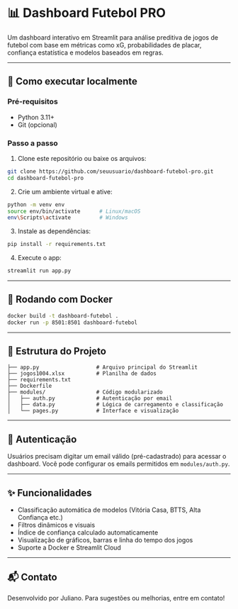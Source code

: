 # 📊 Dashboard Futebol PRO

Um dashboard interativo em Streamlit para análise preditiva de jogos de futebol com base em métricas como xG, probabilidades de placar, confiança estatística e modelos baseados em regras.

---

## 🚀 Como executar localmente

### Pré-requisitos
- Python 3.11+
- Git (opcional)

### Passo a passo

1. Clone este repositório ou baixe os arquivos:
```bash
git clone https://github.com/seuusuario/dashboard-futebol-pro.git
cd dashboard-futebol-pro
```

2. Crie um ambiente virtual e ative:
```bash
python -m venv env
source env/bin/activate      # Linux/macOS
env\Scripts\activate         # Windows
```

3. Instale as dependências:
```bash
pip install -r requirements.txt
```

4. Execute o app:
```bash
streamlit run app.py
```

---

## 🐳 Rodando com Docker

```bash
docker build -t dashboard-futebol .
docker run -p 8501:8501 dashboard-futebol
```

---

## 📁 Estrutura do Projeto
```
├── app.py                  # Arquivo principal do Streamlit
├── jogos1004.xlsx          # Planilha de dados
├── requirements.txt
├── Dockerfile
├── modules/                # Código modularizado
│   ├── auth.py             # Autenticação por email
│   ├── data.py             # Lógica de carregamento e classificação
│   └── pages.py            # Interface e visualização
```

---

## 🔐 Autenticação
Usuários precisam digitar um email válido (pré-cadastrado) para acessar o dashboard. Você pode configurar os emails permitidos em `modules/auth.py`.

---

## ✨ Funcionalidades
- Classificação automática de modelos (Vitória Casa, BTTS, Alta Confiança etc.)
- Filtros dinâmicos e visuais
- Índice de confiança calculado automaticamente
- Visualização de gráficos, barras e linha do tempo dos jogos
- Suporte a Docker e Streamlit Cloud

---

## 📬 Contato
Desenvolvido por Juliano. Para sugestões ou melhorias, entre em contato!
